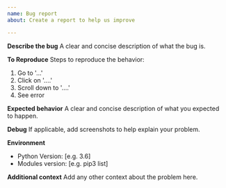 ```yaml
---
name: Bug report
about: Create a report to help us improve

---
```


**Describe the bug**
A clear and concise description of what the bug is.

**To Reproduce**
Steps to reproduce the behavior:
1. Go to '...'
2. Click on '....'
3. Scroll down to '....'
4. See error

**Expected behavior**
A clear and concise description of what you expected to happen.

**Debug**
If applicable, add screenshots to help explain your problem.

**Environment**
- Python Version: [e.g. 3.6]
- Modules version: [e.g. pip3 list]

**Additional context**
Add any other context about the problem here.
